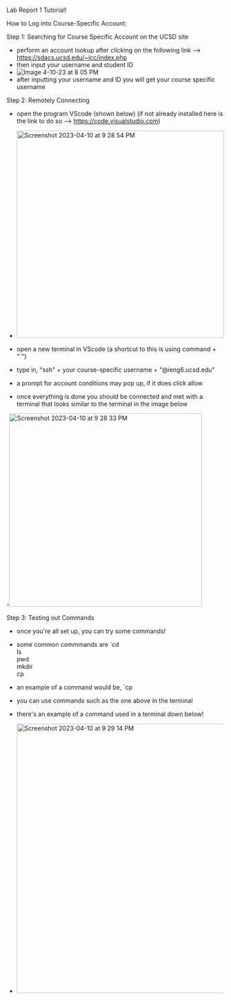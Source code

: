 Lab Report 1 Tutorial!

How to Log into Course-Specific Account:

Step 1: Searching for Course Specific Account on the UCSD site
- perform an account lookup after clicking on the following link --> https://sdacs.ucsd.edu/~icc/index.php
- then input your username and student ID
- ![Image 4-10-23 at 8 05 PM](https://user-images.githubusercontent.com/130015533/231056734-493a5136-8c5a-4905-af7f-3e8cc41a61b5.jpg)
- after inputting your username and ID you will get your course specific username





Step 2: Remotely Connecting 
- open the program VScode (shown below) (if not already installed here is the link to do so --> https://code.visualstudio.com)
- <img width="480" alt="Screenshot 2023-04-10 at 9 28 54 PM" src="https://user-images.githubusercontent.com/130015533/231056903-bf9854f3-d946-4014-bd00-d500e96e6994.png">

- open a new terminal in VScode (a shortcut to this is using command + "`")
- type in, "ssh" + your course-specific username + "@ieng6.ucsd.edu"
- a prompt for account conditions may pop up, if it does click allow
- once everything is done you should be connected and met with a terminal that looks similar to the terminal in the image below 


-<img width="447" alt="Screenshot 2023-04-10 at 9 28 33 PM" src="https://user-images.githubusercontent.com/130015533/231056796-025736fa-41d6-4504-af3d-3cd6d941cd82.png">




Step 3: Testing out Commands
- once you're all set up, you can try some commands!
- some common commmands are 
`cd    
ls     
pwd     
mkdir     
cp
- an example of a command would be, `cp
- you can use commands such as the one above in the terminal 
- there's an example of a command used in a terminal down below!


- <img width="624" alt="Screenshot 2023-04-10 at 9 29 14 PM" src="https://user-images.githubusercontent.com/130015533/231056818-fb5a0e44-f9c0-41d5-b3d8-e85e9b34c779.png">

